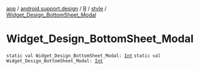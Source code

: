 [app](../../../index.md) / [android.support.design](../../index.md) / [R](../index.md) / [style](index.md) / [Widget_Design_BottomSheet_Modal](./-widget_-design_-bottom-sheet_-modal.md)

# Widget_Design_BottomSheet_Modal

`static val Widget_Design_BottomSheet_Modal: `[`Int`](https://kotlinlang.org/api/latest/jvm/stdlib/kotlin/-int/index.html)
`static val Widget_Design_BottomSheet_Modal: `[`Int`](https://kotlinlang.org/api/latest/jvm/stdlib/kotlin/-int/index.html)